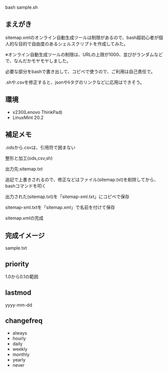 bash sample.sh


## まえがき

sitemap.xmlのオンライン自動生成ツールは制限があるので、bash超初心者が個人的な目的で自由度のあるシェルスクリプトを作成してみた。

※オンライン自動生成ツールの制限は、URLの上限が1000、並びがランダムなどで、なんだかモヤモヤしました。

必要な部分をbashで書き出して、コピペで使うので、ご利用は自己責任で。

.shや.csvを修正すると、jsonやliタグのリンクなどに応用はできそう。


## 環境
- x230(Lenovo ThinkPad)
- LinuxMint 20.2


## 補足メモ

.odsから.csvは、引用符で囲まない

整形と加工(ods,csv,sh)

出力先:sitemap.txt

追記で上書きされるので、修正などはファイル(sitemap.txt)を削除してから、bashコマンドを叩く

出力された(sitemap.txt)を「sitemap-xml.txt」にコピペで保存

sitemap-xml.txtを「sitemap.xml」で名前を付けて保存

sitemap.xmlの完成


## 完成イメージ

sample.txt


## priority
1.0から0.1の範囲


## lastmod
yyyy-mm-dd


## changefreq

- always
- hourly
- daily
- weekly
- monthly
- yearly
- never
